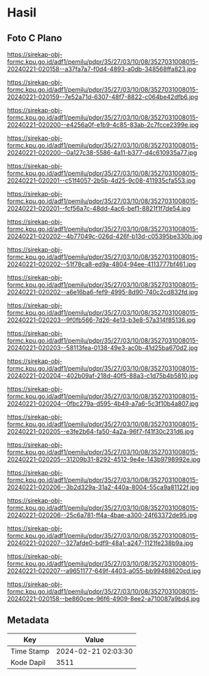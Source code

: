 # Hasil

## Foto C Plano

https://sirekap-obj-formc.kpu.go.id/adf1/pemilu/pdpr/35/27/03/10/08/3527031008015-20240221-020158--a37fa7a7-f0d4-4893-a0db-348568ffa823.jpg

https://sirekap-obj-formc.kpu.go.id/adf1/pemilu/pdpr/35/27/03/10/08/3527031008015-20240221-020159--7e52a71d-6307-48f7-8822-c064be42dfb6.jpg

https://sirekap-obj-formc.kpu.go.id/adf1/pemilu/pdpr/35/27/03/10/08/3527031008015-20240221-020200--e4256a0f-e1b9-4c85-83ab-2c7fcce2399e.jpg

https://sirekap-obj-formc.kpu.go.id/adf1/pemilu/pdpr/35/27/03/10/08/3527031008015-20240221-020200--0a127c38-5586-4a11-b377-d4c610935a77.jpg

https://sirekap-obj-formc.kpu.go.id/adf1/pemilu/pdpr/35/27/03/10/08/3527031008015-20240221-020201--c51f4057-2b5b-4d25-9c08-411935cfa553.jpg

https://sirekap-obj-formc.kpu.go.id/adf1/pemilu/pdpr/35/27/03/10/08/3527031008015-20240221-020201--fcf56a7c-48dd-4ac6-bef1-8821f1f7de54.jpg

https://sirekap-obj-formc.kpu.go.id/adf1/pemilu/pdpr/35/27/03/10/08/3527031008015-20240221-020202--4b77049c-026d-426f-b13d-c05395be330b.jpg

https://sirekap-obj-formc.kpu.go.id/adf1/pemilu/pdpr/35/27/03/10/08/3527031008015-20240221-020202--51f78ca8-ed9a-4804-94ee-4113777bf461.jpg

https://sirekap-obj-formc.kpu.go.id/adf1/pemilu/pdpr/35/27/03/10/08/3527031008015-20240221-020202--a6e16ba6-fef9-4995-8d90-740c2cd832fd.jpg

https://sirekap-obj-formc.kpu.go.id/adf1/pemilu/pdpr/35/27/03/10/08/3527031008015-20240221-020203--9f0fb566-7d26-4e13-b3e8-57a314f85136.jpg

https://sirekap-obj-formc.kpu.go.id/adf1/pemilu/pdpr/35/27/03/10/08/3527031008015-20240221-020203--58113fea-0138-49e3-ac0b-41d25ba670d2.jpg

https://sirekap-obj-formc.kpu.go.id/adf1/pemilu/pdpr/35/27/03/10/08/3527031008015-20240221-020204--402b09af-218d-40f5-88a3-c1d75b4b5810.jpg

https://sirekap-obj-formc.kpu.go.id/adf1/pemilu/pdpr/35/27/03/10/08/3527031008015-20240221-020204--0fbc279a-d595-4b49-a7a6-5c3f10b4a807.jpg

https://sirekap-obj-formc.kpu.go.id/adf1/pemilu/pdpr/35/27/03/10/08/3527031008015-20240221-020205--e3fe2b64-fa50-4a2a-96f7-f41f30c231d6.jpg

https://sirekap-obj-formc.kpu.go.id/adf1/pemilu/pdpr/35/27/03/10/08/3527031008015-20240221-020205--31209b31-8292-4512-9e4e-143b9798992e.jpg

https://sirekap-obj-formc.kpu.go.id/adf1/pemilu/pdpr/35/27/03/10/08/3527031008015-20240221-020206--3b2d329a-31a2-440a-8004-55ca9a81122f.jpg

https://sirekap-obj-formc.kpu.go.id/adf1/pemilu/pdpr/35/27/03/10/08/3527031008015-20240221-020206--25c6a781-ff4a-4bae-a300-24f63372de95.jpg

https://sirekap-obj-formc.kpu.go.id/adf1/pemilu/pdpr/35/27/03/10/08/3527031008015-20240221-020207--327afde0-bdf9-48a1-a247-1121fe238b9a.jpg

https://sirekap-obj-formc.kpu.go.id/adf1/pemilu/pdpr/35/27/03/10/08/3527031008015-20240221-020207--a9651177-649f-4403-a055-bb99488620cd.jpg

https://sirekap-obj-formc.kpu.go.id/adf1/pemilu/pdpr/35/27/03/10/08/3527031008015-20240221-020158--be860cee-96f6-4909-8ee2-a710087a9bd4.jpg


## Metadata

| Key        | Value               |
| ---------- | ------------------- |
| Time Stamp | 2024-02-21 02:03:30 |
| Kode Dapil | 3511                |



